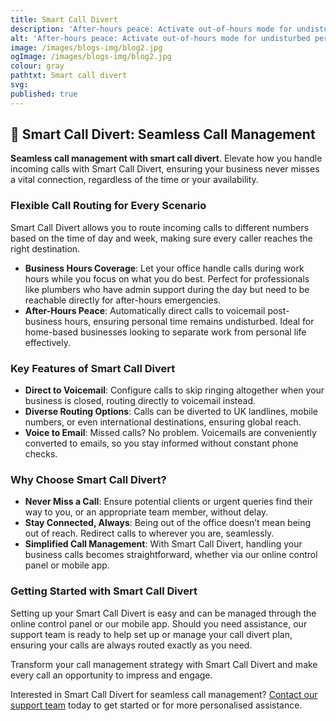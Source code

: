 ```yaml
---
title: Smart Call Divert
description: 'After-hours peace: Activate out-of-hours mode for undisturbed personal time.'
alt: 'After-hours peace: Activate out-of-hours mode for undisturbed personal time.'
image: /images/blogs-img/blog2.jpg
ogImage: /images/blogs-img/blog2.jpg
colour: gray
pathtxt: Smart call divert
svg: 
published: true
---
```


## 🔄 Smart Call Divert: Seamless Call Management

**Seamless call management with smart call divert**. Elevate how you handle incoming calls with Smart Call Divert, ensuring your business never misses a vital connection, regardless of the time or your availability.

### Flexible Call Routing for Every Scenario

Smart Call Divert allows you to route incoming calls to different numbers based on the time of day and week, making sure every caller reaches the right destination.

- **Business Hours Coverage**: Let your office handle calls during work hours while you focus on what you do best. Perfect for professionals like plumbers who have admin support during the day but need to be reachable directly for after-hours emergencies.
- **After-Hours Peace**: Automatically direct calls to voicemail post-business hours, ensuring personal time remains undisturbed. Ideal for home-based businesses looking to separate work from personal life effectively.

### Key Features of Smart Call Divert

- **Direct to Voicemail**: Configure calls to skip ringing altogether when your business is closed, routing directly to voicemail instead.
- **Diverse Routing Options**: Calls can be diverted to UK landlines, mobile numbers, or even international destinations, ensuring global reach.
- **Voice to Email**: Missed calls? No problem. Voicemails are conveniently converted to emails, so you stay informed without constant phone checks.

### Why Choose Smart Call Divert?

- **Never Miss a Call**: Ensure potential clients or urgent queries find their way to you, or an appropriate team member, without delay.
- **Stay Connected, Always**: Being out of the office doesn’t mean being out of reach. Redirect calls to wherever you are, seamlessly.
- **Simplified Call Management**: With Smart Call Divert, handling your business calls becomes straightforward, whether via our online control panel or mobile app.

### Getting Started with Smart Call Divert

Setting up your Smart Call Divert is easy and can be managed through the online control panel or our mobile app. Should you need assistance, our support team is ready to help set up or manage your call divert plan, ensuring your calls are always routed exactly as you need.

Transform your call management strategy with Smart Call Divert and make every call an opportunity to impress and engage.

Interested in Smart Call Divert for seamless call management? [Contact our support team](#) today to get started or for more personalised assistance.
